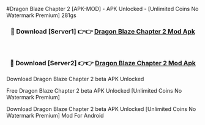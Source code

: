 #Dragon Blaze Chapter 2 [APK-MOD] - APK Unlocked - [Unlimited Coins No Watermark Premium] 281gs



<div align="center">

<h3>🔴 Download [Server1] 👉👉 <a href="https://momento.my/?title=Dragon_Blaze_Chapter_2">Dragon Blaze Chapter 2 Mod Apk</a></h3><br>

<h3>🔴 Download [Server2] 👉👉 <a href="https://momento.my/?title=Dragon_Blaze_Chapter_2">Dragon Blaze Chapter 2 Mod Apk</a></h3>
</div>



Download Dragon Blaze Chapter 2 beta APK Unlocked

Free Dragon Blaze Chapter 2 beta APK Unlocked [Unlimited Coins No Watermark Premium]

Download Dragon Blaze Chapter 2 beta APK Unlocked [Unlimited Coins No Watermark Premium] Mod For Android
